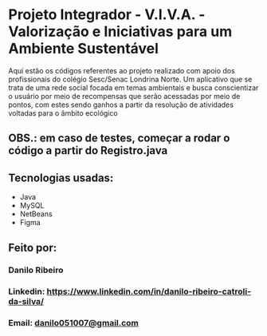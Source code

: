 # Projeto Integrador - V.I.V.A. - Valorização e Iniciativas para um Ambiente Sustentável
Aqui estão os códigos referentes ao projeto realizado com apoio dos profissionais do colégio Sesc/Senac Londrina Norte. Um aplicativo que se trata de uma rede social focada em temas ambientais e busca conscientizar o usuário por meio de recompensas que serão acessadas por meio de pontos, com estes sendo ganhos a partir da resolução de atividades voltadas para o âmbito ecológico
## OBS.: em caso de testes, começar a rodar o código a partir do Registro.java
## Tecnologias usadas:
* Java
* MySQL
* NetBeans
* Figma
## Feito por:
### Danilo Ribeiro
### Linkedin: https://www.linkedin.com/in/danilo-ribeiro-catroli-da-silva/
### Email: danilo051007@gmail.com

